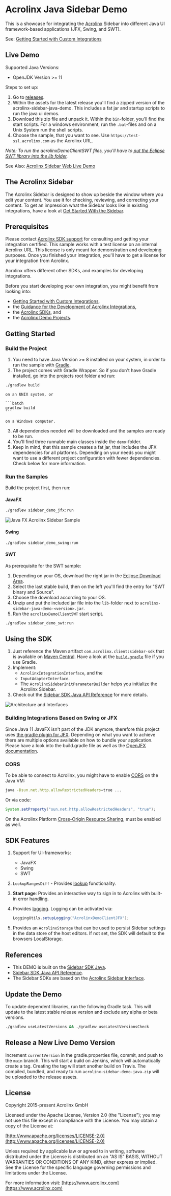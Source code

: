 # Acrolinx Java Sidebar Demo

This is a showcase for integrating the [Acrolinx](https://www.acrolinx.com/) Sidebar
into different Java UI framework-based applications (JFX, Swing, and SWT).

See: [Getting Started with Custom Integrations](https://docs.acrolinx.com/customintegrations)

## Live Demo

Supported Java Versions:

+ OpenJDK Version >= 11

Steps to set up:

1. Go to [releases](https://github.com/acrolinx/acrolinx-sidebar-demo-java/releases).
2. Within the assets for the latest release you'll find a zipped version of the acrolinx-sidebar-java-demo.
This includes a fat jar and startup scripts to run the java ui demos.
3. Download this zip file and unpack it.
Within the `bin`-folder, you'll find the start scripts.
For a windows environment, run the `.bat`-files and on a Unix System run the shell scripts.
4. Choose the sample, that you want to see. Use `https://test-ssl.acrolinx.com` as the Acrolinx URL.

*Note: To run the acrolinxDemoClientSWT files, you'll have to [put the Eclipse SWT library into the lib folder](#SWT).*

See Also: [Acrolinx Sidebar Web Live Demo](https://acrolinx.github.io/acrolinx-sidebar-demo/samples/index.html)

## The Acrolinx Sidebar

The Acrolinx Sidebar is designed to show up beside the window where you edit your content.
You use it for checking, reviewing, and correcting your content.
To get an impression what the Sidebar looks like in existing integrations, have a look at
[Get Started With the Sidebar](https://docs.acrolinx.com/coreplatform/latest/en/the-sidebar/get-started-with-the-sidebar).

## Prerequisites

Please contact [Acrolinx SDK support](https://github.com/acrolinx/acrolinx-coding-guidance/blob/main/topics/sdk-support.md)
for consulting and getting your integration certified.
This sample works with a test license on an internal Acrolinx URL.
This license is only meant for demonstration and developing purposes.
Once you finished your integration, you'll have to get a license for your integration from Acrolinx.

Acrolinx offers different other SDKs, and examples for developing integrations.

Before you start developing your own integration, you might benefit from looking into:

+ [Getting Started with Custom Integrations](https://docs.acrolinx.com/customintegrations),
+ the [Guidance for the Development of Acrolinx Integrations](https://github.com/acrolinx/acrolinx-coding-guidance),
+ the [Acrolinx SDKs](https://github.com/acrolinx?q=sdk), and
+ the [Acrolinx Demo Projects](https://github.com/acrolinx?q=demo).

## Getting Started

### Build the Project

1. You need to have Java Version >= 8 installed on your system, in order to run the sample with [Gradle](https://gradle.org/).
2. The project comes with Gradle Wrapper. So if you don't have Gradle installed, go into the projects root folder and run:

```bash
./gradlew build
```

	on an UNIX system, or

	```batch
	gradlew build
	```

	on a Windows computer.

3. All dependencies needed will be downloaded and the samples are ready to be run.
4. You'll find three runnable main classes inside the `demo`-folder.
5. Keep in mind, that this sample creates a fat jar, that includes the JFX dependencies for all platforms.
Depending on your needs you might want to use a different project configuration with fewer dependencies.
Check below for more information.

### Run the Samples

Build the project first, then run:

#### JavaFX

```bash
./gradlew sidebar_demo_jfx:run
```

![Java FX Acrolinx Sidebar Sample](/doc/img/AcrolinxDemoCheck.png)

#### Swing

```bash
./gradlew sidebar_demo_swing:run
```

#### SWT

As prerequisite for the SWT sample:

1. Depending on your OS, download the right jar in the [Eclipse Download Area](http://download.eclipse.org/eclipse/downloads/).
2. Select the last stable build, then on the left you'll find the entry for "SWT binary and Source".
3. Choose the download according to your OS.
4. Unzip and put the included jar file into the `lib`-folder next to `acrolinx-sidebar-java-demo-<version>.jar`.
5. Run the `acrolinxDemoClientSWT` start script.

```bash
./gradlew sidebar_demo_swt:run
```

## Using the SDK

1. Just reference the Maven artifact `com.acrolinx.client:sidebar-sdk` that is available on [Maven Central](https://search.maven.org/#search%7Cga%7C1%7Cg%3A%22com.acrolinx.client%22%20a%3A%22sidebar-sdk%22%20).
Have a look at the [`build.gradle`](build.gradle) file if you use Gradle.
2. Implement:
	* `AcrolinxIntegrationInterface`, and the
	* `InputAdapterInterface`.
	* The `AcrolinxSidebarInitParameterBuilder` helps you initialize the Acrolinx Sidebar.
3. Check out the [Sidebar SDK Java API Reference](https://acrolinx.github.io/sidebar-sdk-java/) for more details.

![Architecture and Interfaces](https://raw.githubusercontent.com/acrolinx/sidebar-sdk-java/main/img/ArchitectureInterfaces.png)

### Building Integrations Based on Swing or JFX

Since Java 11 JavaFX isn't part of the JDK anymore, therefore this project uses [the gradle plugin for JFX](https://plugins.gradle.org/plugin/org.openjfx.javafxplugin).
Depending on what you want to achieve there are multiple options available on how to bundle your application.
Please have a look into the build.gradle file as well as the [OpenJFX documentation](https://openjfx.io/openjfx-docs/).

### CORS

To be able to connect to Acrolinx, you might have to enable [CORS](https://en.wikipedia.org/wiki/Cross-origin_resource_sharing)
on the Java VM:

```bash
java -Dsun.net.http.allowRestrictedHeaders=true ...
```

Or via code:

```java
System.setProperty("sun.net.http.allowRestrictedHeaders", "true");
```

On the Acrolinx Platform [Cross-Origin Resource Sharing](https://docs.acrolinx.com/coreplatform/latest/en/advanced/sidebar-configurations/enable-cross-origin-resource-sharing-cors),
must be enabled as well.

## SDK Features

1. Support for UI-frameworks:
	* JavaFX
	* Swing
	* SWT
2. `LookupRangesDiff` - Provides [lookup](https://github.com/acrolinx/acrolinx-coding-guidance/blob/main/topics/text-lookup.md)
functionality.
3. **Start page**: Provides an interactive way to sign in to Acrolinx with built-in error handling.
4. Provides [logging](https://github.com/acrolinx/sidebar-sdk-dotnet/blob/main/Acrolinx.Sidebar/Util/Logging/Logger.cs).
Logging can be activated via:

	```java
	LoggingUtils.setupLogging("AcrolinxDemoClientJFX");
	```

5. Provides an `AcrolinxStorage` that can be used to persist Sidebar settings in the data store of the host editors.
If not set, the SDK will default to the browsers LocalStorage.

## References

+ This DEMO is built on the [Sidebar SDK Java](https://github.com/acrolinx/sidebar-sdk-java).
+ [Sidebar SDK Java API Reference](https://acrolinx.github.io/sidebar-sdk-java/).
+ The Sidebar SDKs are based on the [Acrolinx Sidebar Interface](https://acrolinx.github.io/sidebar-interface/).

## Update the Demo

To update dependent libraries, run the following Gradle task. This will update to the latest stable release version
and exclude any alpha or beta versions.

```bash
./gradlew useLatestVersions && ./gradlew useLatestVersionsCheck
```

## Release a New Live Demo Version

Increment `currentVersion` in the gradle.properties file, commit, and push to the `main` branch.
This will start a build on Jenkins, which will automatically create a tag. Creating the tag will start another build on Travis.
The compiled, bundled, and ready to run `acrolinx-sidebar-demo-java.zip` will be uploaded to the release assets.

## License

Copyright 2015-present Acrolinx GmbH

Licensed under the Apache License, Version 2.0 (the "License");
you may not use this file except in compliance with the License.
You may obtain a copy of the License at:

[http://www.apache.org/licenses/LICENSE-2.0](http://www.apache.org/licenses/LICENSE-2.0)

Unless required by applicable law or agreed to in writing, software
distributed under the License is distributed on an "AS IS" BASIS,
WITHOUT WARRANTIES OR CONDITIONS OF ANY KIND, either express or implied.
See the License for the specific language governing permissions and
limitations under the License.

For more information visit: [https://www.acrolinx.com](https://www.acrolinx.com)
